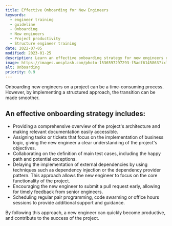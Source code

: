 ```yaml
---
title: Effective Onboarding for New Engineers
keywords:
  - engineer training
  - guideline
  - Onboarding
  - New engineers
  - Project productivity
  - Structure engineer training
date: 2022-07-05
modified: 2023-01-25
description: Learn an effective onboarding strategy for new engineers on a project. Streamline the transition and boost productivity with our structured approach.
image: https://images.unsplash.com/photo-1536597297293-f5adf6145863?ixlib=rb-1.2.1&ixid=MnwxMjA3fDB8MHxzZWFyY2h8NXx8c2hpcCUyMGJvYXJkaW5nfGVufDB8fDB8fA%3D%3D&auto=format&fit=crop&w=500&q=60
alt: Onboarding
priority: 0.9
---
```


Onboarding new engineers on a project can be a time-consuming process. However, by implementing a structured approach, the transition can be made smoother.

## An effective onboarding strategy includes:

- Providing a comprehensive overview of the project's architecture and making relevant documentation easily accessible.
- Assigning tasks or tickets that focus on the implementation of business logic, giving the new engineer a clear understanding of the project's objectives.
- Collaborating on the definition of main test cases, including the happy path and potential exceptions.
- Delaying the implementation of external dependencies by using techniques such as dependency injection or the dependency provider pattern. This approach allows the new engineer to focus on the core functionality of the project.
- Encouraging the new engineer to submit a pull request early, allowing for timely feedback from senior engineers.
- Scheduling regular pair programming, code swarming or office hours sessions to provide additional support and guidance.

By following this approach, a new engineer can quickly become productive, and contribute to the success of the project.

